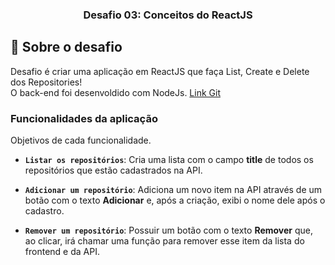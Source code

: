 <h3 align="center">
  Desafio 03: Conceitos do ReactJS
</h3>

## :rocket: Sobre o desafio

Desafio é criar uma aplicação em ReactJS que faça List, Create e Delete dos Repositories!<br/>
O back-end foi desenvoldido com NodeJs. <a href="https://github.com/carloskempa/Repositories-api-NodeJs">Link Git</a>

### Funcionalidades da aplicação

Objetivos de cada funcionalidade.

- **`Listar os repositórios`**: Cria uma lista com o campo **title** de todos os repositórios que estão cadastrados na API.

- **`Adicionar um repositório`**: Adiciona um novo item na API através de um botão com o texto **Adicionar** e, após a criação, exibi o nome dele após o cadastro.

- **`Remover um repositório`**: Possuir um botão com o texto **Remover** que, ao clicar, irá chamar uma função para remover esse item da lista do frontend e da API.
